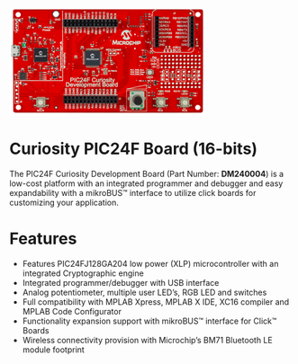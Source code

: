 
![Curiosity PIC24F Board](images/Curiosity_PIC24F.png)<br>
# Curiosity PIC24F Board (16-bits)

The PIC24F Curiosity Development Board (Part Number: **DM240004**) is a low-cost platform with an integrated programmer and debugger and easy expandability with a mikroBUS™ interface to utilize click boards for customizing your application.

# Features

* Features PIC24FJ128GA204 low power (XLP) microcontroller with an integrated Cryptographic engine
* Integrated programmer/debugger with USB interface
* Analog potentiometer, multiple user LED’s, RGB LED and switches
* Full compatibility with MPLAB Xpress, MPLAB X IDE, XC16 compiler and MPLAB Code Configurator
* Functionality expansion support with mikroBUS™ interface for Click™ Boards
* Wireless connectivity provision with Microchip’s BM71 Bluetooth LE module footprint


